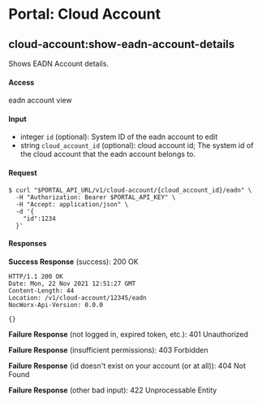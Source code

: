 # Portal: Cloud Account

## cloud-account:show-eadn-account-details
Shows EADN Account details.

#### Access
eadn account view

#### Input
- integer `id` (optional): System ID of the eadn account to edit
- string `cloud_account_id` (optional): cloud account id; The system id of the cloud account that the eadn account belongs to.

#### Request
```
$ curl "$PORTAL_API_URL/v1/cloud-account/{cloud_account_id}/eadn" \
  -H "Authorization: Bearer $PORTAL_API_KEY" \
  -H "Accept: application/json" \
  -d '{
    "id":1234
  }'
```

#### Responses
**Success Response** (success): 200 OK
```
HTTP/1.1 200 OK
Date: Mon, 22 Nov 2021 12:51:27 GMT
Content-Length: 44
Location: /v1/cloud-account/12345/eadn
NocWorx-Api-Version: 0.0.0

{}
```

**Failure Response** (not logged in, expired token, etc.): 401 Unauthorized

**Failure Response** (insufficient permissions): 403 Forbidden

**Failure Response** (id doesn't exist on your account (or at all)): 404 Not Found

**Failure Response** (other bad input): 422 Unprocessable Entity
